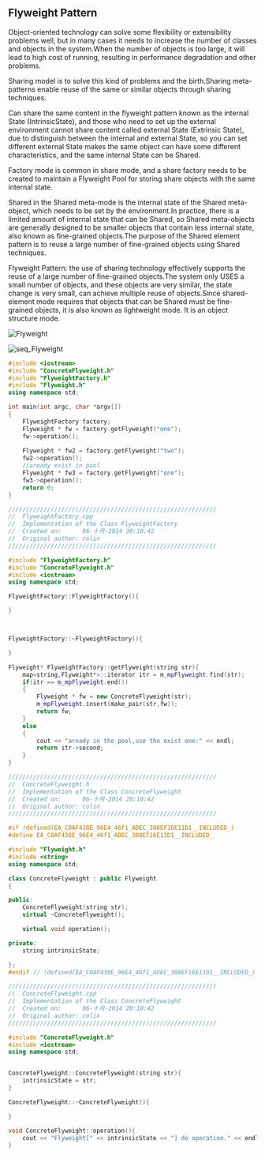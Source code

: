 ## Flyweight Pattern

Object-oriented technology can solve some flexibility or extensibility problems well, but in many cases it needs to increase the number of classes and objects in the system.When the number of objects is too large, it will lead to high cost of running, resulting in performance degradation and other problems.

Sharing model is to solve this kind of problems and the birth.Sharing meta-patterns enable reuse of the same or similar objects through sharing techniques.

Can share the same content in the flyweight pattern known as the internal State (IntrinsicState), and those who need to set up the external environment cannot share content called external State (Extrinsic State), due to distinguish between the internal and external State, so you can set different external State makes the same object can have some different characteristics, and the same internal State can be Shared.

Factory mode is common in share mode, and a share factory needs to be created to maintain a Flyweight Pool for storing share objects with the same internal state.

Shared in the Shared meta-mode is the internal state of the Shared meta-object, which needs to be set by the environment.In practice, there is a limited amount of internal state that can be Shared, so Shared meta-objects are generally designed to be smaller objects that contain less internal state, also known as fine-grained objects.The purpose of the Shared element pattern is to reuse a large number of fine-grained objects using Shared techniques.



Flyweight Pattern: the use of sharing technology effectively supports the reuse of a large number of fine-grained objects.The system only USES a small number of objects, and these objects are very similar, the state change is very small, can achieve multiple reuse of objects.Since shared-element mode requires that objects that can be Shared must be fine-grained objects, it is also known as lightweight mode. It is an object structure mode.

![Flyweight](https://github.com/leekeiling/Interview-basics-for-Computer-Science/blob/master/pics/Flyweight.jpg?raw=true)

![seq_Flyweight](https://github.com/leekeiling/Interview-basics-for-Computer-Science/blob/master/pics/seq_Flyweight.jpg?raw=true)

```C++
#include <iostream>
#include "ConcreteFlyweight.h"
#include "FlyweightFactory.h"
#include "Flyweight.h"
using namespace std;

int main(int argc, char *argv[])
{
	FlyweightFactory factory;
	Flyweight * fw = factory.getFlyweight("one");
	fw->operation();
	
	Flyweight * fw2 = factory.getFlyweight("two");
	fw2->operation();
	//aready exist in pool
	Flyweight * fw3 = factory.getFlyweight("one");
	fw3->operation();
	return 0;
}
```

```C++
///////////////////////////////////////////////////////////
//  FlyweightFactory.cpp
//  Implementation of the Class FlyweightFactory
//  Created on:      06-十月-2014 20:10:42
//  Original author: colin
///////////////////////////////////////////////////////////

#include "FlyweightFactory.h"
#include "ConcreteFlyweight.h"
#include <iostream>
using namespace std;

FlyweightFactory::FlyweightFactory(){

}



FlyweightFactory::~FlyweightFactory(){

}

Flyweight* FlyweightFactory::getFlyweight(string str){
	map<string,Flyweight*>::iterator itr = m_mpFlyweight.find(str);
	if(itr == m_mpFlyweight.end())
	{
		Flyweight * fw = new ConcreteFlyweight(str);
		m_mpFlyweight.insert(make_pair(str,fw));
		return fw;	
	}
	else
	{
		cout << "aready in the pool,use the exist one:" << endl;
		return itr->second;
	}		
}
```

```C++
///////////////////////////////////////////////////////////
//  ConcreteFlyweight.h
//  Implementation of the Class ConcreteFlyweight
//  Created on:      06-十月-2014 20:10:42
//  Original author: colin
///////////////////////////////////////////////////////////

#if !defined(EA_C0AF438E_96E4_46f1_ADEC_308EF16E11D1__INCLUDED_)
#define EA_C0AF438E_96E4_46f1_ADEC_308EF16E11D1__INCLUDED_

#include "Flyweight.h"
#include <string>
using namespace std;

class ConcreteFlyweight : public Flyweight
{

public:
	ConcreteFlyweight(string str);
	virtual ~ConcreteFlyweight();

	virtual void operation();

private:
	string intrinsicState;

};
#endif // !defined(EA_C0AF438E_96E4_46f1_ADEC_308EF16E11D1__INCLUDED_)
```

```C++
///////////////////////////////////////////////////////////
//  ConcreteFlyweight.cpp
//  Implementation of the Class ConcreteFlyweight
//  Created on:      06-十月-2014 20:10:42
//  Original author: colin
///////////////////////////////////////////////////////////

#include "ConcreteFlyweight.h"
#include <iostream>
using namespace std;


ConcreteFlyweight::ConcreteFlyweight(string str){
	intrinsicState = str;
}

ConcreteFlyweight::~ConcreteFlyweight(){

}

void ConcreteFlyweight::operation(){
	cout << "Flyweight[" << intrinsicState << "] do operation." << endl; 
}
```


